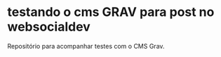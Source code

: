 # testando o cms GRAV para post no websocialdev

Repositório para acompanhar testes com o CMS Grav.
